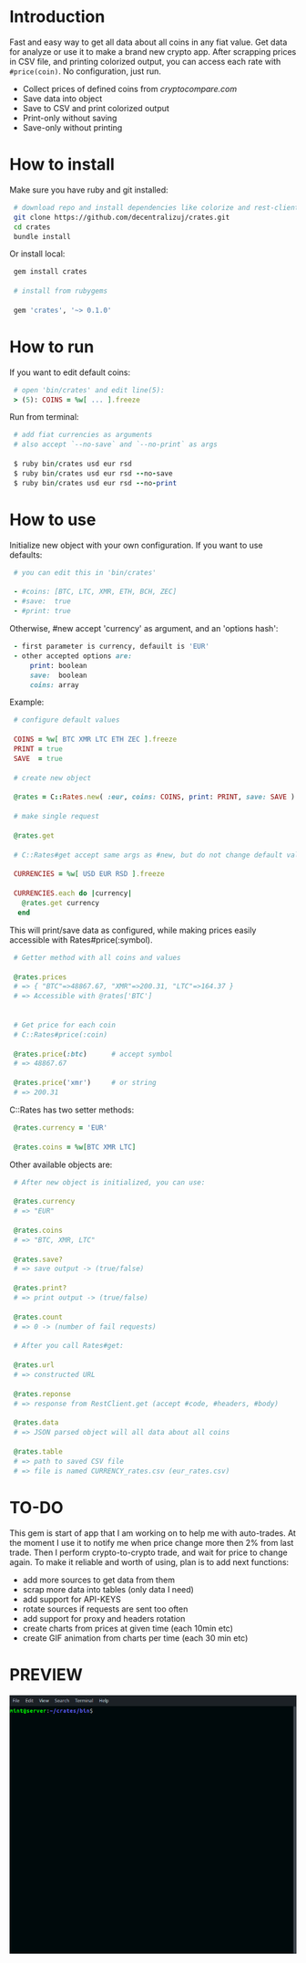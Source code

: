 # Introduction
Fast and easy way to get all data about all coins in any fiat value.
Get data for analyze or use it to make a brand new crypto app.
After scrapping prices in CSV file, and printing colorized output,
you can access each rate with `#price(coin)`. No configuration, just run.

 - Collect prices of defined coins from _cryptocompare.com_
 - Save data into object
 - Save to CSV and print colorized output
 - Print-only without saving
 - Save-only without printing  

# How to install

Make sure you have ruby and git installed:

```bash
 # download repo and install dependencies like colorize and rest-client
 git clone https://github.com/decentralizuj/crates.git
 cd crates
 bundle install
```  

Or install local:

```ruby
 gem install crates

 # install from rubygems

 gem 'crates', '~> 0.1.0'
```  

# How to run

If you want to edit default coins:

```ruby
 # open 'bin/crates' and edit line(5):
 > (5): COINS = %w[ ... ].freeze
```  

Run from terminal:

```ruby
 # add fiat currencies as arguments
 # also accept `--no-save` and `--no-print` as args

 $ ruby bin/crates usd eur rsd
 $ ruby bin/crates usd eur rsd --no-save
 $ ruby bin/crates usd eur rsd --no-print
```    

# How to use

Initialize new object with your own configuration. If you want to use defaults:

```ruby
 # you can edit this in 'bin/crates'

 - #coins: [BTC, LTC, XMR, ETH, BCH, ZEC]
 - #save:  true  
 - #print: true 
```  

Otherwise, #new accept 'currency' as argument, and an 'options hash':  

```ruby
 - first parameter is currency, defauilt is 'EUR'
 - other accepted options are:  
     print: boolean
     save:  boolean
     coins: array
```  

Example:

```ruby
 # configure default values

 COINS = %w[ BTC XMR LTC ETH ZEC ].freeze
 PRINT = true
 SAVE  = true

 # create new object

 @rates = C::Rates.new( :eur, coins: COINS, print: PRINT, save: SAVE )

 # make single request

 @rates.get
 
 # C::Rates#get accept same args as #new, but do not change default values

 CURRENCIES = %w[ USD EUR RSD ].freeze

 CURRENCIES.each do |currency|
   @rates.get currency
  end
```  

This will print/save data as configured, while making prices easily
accessible with Rates#price(:symbol).

```ruby
 # Getter method with all coins and values 

 @rates.prices
 # => { "BTC"=>48867.67, "XMR"=>200.31, "LTC"=>164.37 }
 # => Accessible with @rates['BTC']


 # Get price for each coin
 # C::Rates#price(:coin)

 @rates.price(:btc)      # accept symbol
 # => 48867.67

 @rates.price('xmr')     # or string
 # => 200.31
```  

C::Rates has two setter methods:

```ruby
 @rates.currency = 'EUR'

 @rates.coins = %w[BTC XMR LTC]
```  

Other available objects are:

```ruby
 # After new object is initialized, you can use:

 @rates.currency
 # => "EUR"

 @rates.coins
 # => "BTC, XMR, LTC"

 @rates.save?
 # => save output -> (true/false)

 @rates.print?
 # => print output -> (true/false)

 @rates.count
 # => 0 -> (number of fail requests)

 # After you call Rates#get:

 @rates.url
 # => constructed URL

 @rates.reponse
 # => response from RestClient.get (accept #code, #headers, #body)

 @rates.data
 # => JSON parsed object will all data about all coins

 @rates.table
 # => path to saved CSV file
 # => file is named CURRENCY_rates.csv (eur_rates.csv)
```  

# TO-DO

This gem is start of app that I am working on to help me with auto-trades.
At the moment I use it to notify me when price change more then 2% from last trade.
Then I perform crypto-to-crypto trade, and wait for price to change again.
To make it reliable and worth of using, plan is to add next functions:

 - add more sources to get data from them
 - scrap more data into tables (only data I need)
 - add support for API-KEYS
 - rotate sources if requests are sent too often
 - add support for proxy and headers rotation
 - create charts from prices at given time (each 10min etc)
 - create GIF animation from charts per time (each 30 min etc)

# PREVIEW

![GIF](docs/crates.gif)
